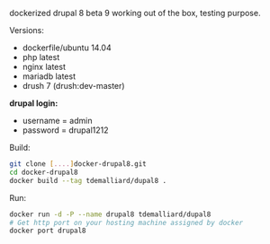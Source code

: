 dockerized drupal 8 beta 9 working out of the box, testing purpose.

Versions:
 - dockerfile/ubuntu 14.04
 - php latest
 - nginx latest
 - mariadb latest
 - drush 7 (drush:dev-master)

**drupal login:**
 - username = admin
 - password = drupal1212

Build:
```bash
git clone [....]docker-drupal8.git
cd docker-drupal8
docker build --tag tdemalliard/dupal8 .
```

Run: 
```bash
docker run -d -P --name drupal8 tdemalliard/dupal8
# Get http port on your hosting machine assigned by docker
docker port drupal8
```